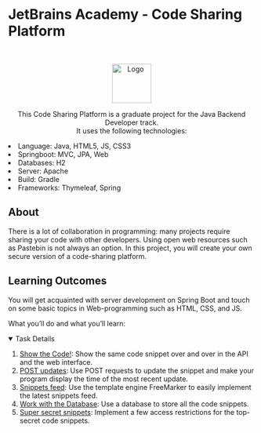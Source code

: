 # JetBrains Academy - Code Sharing Platform 

<br />
<p align="center">
  <a href="https://hyperskill.org/projects/130?track=12">
    <img src="https://ictacademy.com.ng/wp-content/uploads/2020/02/1200px-JetBrains_Logo_2016.svg_.png" alt="Logo" height="80">
  </a>

<p align="center">This Code Sharing Platform is a graduate project for the Java Backend Developer track.<br> 
It uses the following technologies: 
<ls>
<li>Language: Java, HTML5, JS, CSS3</li>
<li>Springboot: MVC, JPA, Web </li>
<li>Databases: H2</li>
<li>Server: Apache</li>
<li>Build: Gradle</li>
<li>Frameworks: Thymeleaf, Spring </li>
</ls>
</p>

## About
There is a lot of collaboration in programming: many projects require sharing your code with other developers. 
Using open web resources such as Pastebin is not always an option. In this project, you will create your own 
secure version of a code-sharing platform.

## Learning Outcomes
You will get acquainted with server development on Spring Boot and 
touch on some basic topics in Web-programming such as HTML, CSS, and JS.

What you’ll do and what you’ll learn:

<details open="open">
  <summary>Task Details</summary>
  <ol>
  <li><a href="/Tasks/1-Show-The-Code/README.md">Show the Code!</a>: Show the same code snippet over and over in the API 
    and the web interface. </li>
  <li><a href="/Tasks/2-POST-Updates/README.md">POST updates</a>: Use POST requests to update the snippet and make your 
    program display the time of the most recent update. </li>
  <li><a href="/Tasks/3-Snippets-Feed/README.md">Snippets feed</a>: Use the template engine FreeMarker to easily 
    implement the latest snippets feed. </li>
  <li><a href="/Tasks/4-Work-With-The-Database/README.md">Work with the Database</a>: Use a database to store all 
    the code snippets. </li>
  <li><a href="../task/src/Tasks/5-Super-Secret-Snippets/README.md">Super secret snippets</a>: Implement a few access restrictions
    for the top-secret code snippets. </li>
  </ol>
</details>
